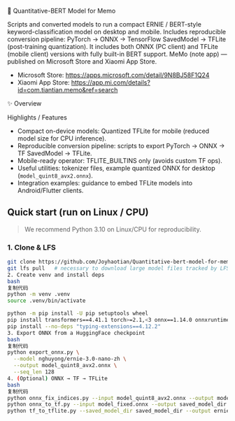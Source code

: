 📘 Quantitative-BERT Model for Memo

Scripts and converted models to run a compact ERNIE / BERT-style keyword-classification model on desktop and mobile. Includes reproducible conversion pipeline: PyTorch → ONNX → TensorFlow SavedModel → TFLite (post-training quantization).
It includes both ONNX (PC client) and TFLite (mobile client) versions with fully built-in BERT support.
MeMo (note app) — published on Microsoft Store and Xiaomi App Store.  
- Microsoft Store: https://apps.microsoft.com/detail/9N8BJ58F1Q24  
- Xiaomi App Store: https://app.mi.com/details?id=com.tiantian.memo&ref=search

✨ Overview

 Highlights / Features
- Compact on-device models: Quantized TFLite for mobile (reduced model size for CPU inference).  
- Reproducible conversion pipeline: scripts to export PyTorch → ONNX → TF SavedModel → TFLite.  
- Mobile-ready operator: TFLITE_BUILTINS only (avoids custom TF ops).  
- Useful utilities: tokenizer files, example quantized ONNX for desktop (`model_quint8_avx2.onnx`).  
- Integration examples: guidance to embed TFLite models into Android/Flutter clients.

## Quick start (run on Linux / CPU)

> We recommend Python 3.10 on Linux/CPU for reproducibility.

### 1. Clone & LFS
```bash
git clone https://github.com/Joyhaotian/Quantitative-bert-model-for-memo.git
git lfs pull   # necessary to download large model files tracked by LFS
2. Create venv and install deps
bash
复制代码
python -m venv .venv
source .venv/bin/activate

python -m pip install -U pip setuptools wheel
pip install transformers==4.41.1 torch>=2.1,<3 onnx==1.14.0 onnxruntime==1.15.1 onnx-simplifier onnx-tf==1.10.0 tensorflow==2.13.0
pip install --no-deps "typing-extensions==4.12.2"
3. Export ONNX from a HuggingFace checkpoint
bash
复制代码
python export_onnx.py \
  --model nghuyong/ernie-3.0-nano-zh \
  --output model_quint8_avx2.onnx \
  --seq_len 128
4. (Optional) ONNX → TF → TFLite
bash
复制代码
python onnx_fix_indices.py --input model_quint8_avx2.onnx --output model_fixed.onnx
python onnx_to_tf.py --input model_fixed.onnx --output saved_model_dir
python tf_to_tflite.py --saved_model_dir saved_model_dir --output ernie3_nano_select.tflite --quantize

